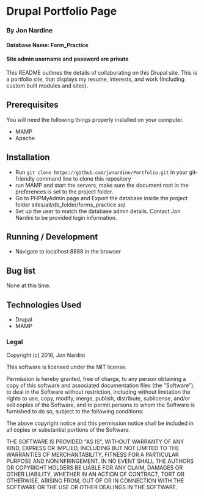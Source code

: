 # Drupal Portfolio Page

### By Jon Nardine

#### Database Name: Form_Practice
#### Site admin username and password are private

This README outlines the details of collaborating on this Drupal site.
This is a portfolio site, that displays my resume, interests, and work (Including custom built modules and sites). 

## Prerequisites

You will need the following things properly installed on your computer.

* MAMP
* Apache

## Installation

*  Run `git clone https://github.com/jwnardine/Portfolio.git` in your git-friendly command line to clone this repository
*  run MAMP and start the servers, make sure the document root in the preferences is set to the project folder.
*  Go to PHPMyAdmin page and Export the database inside the project folder sites/all/db_folder/forms_practice.sql
*  Set up the user to match the database admin details. Contact Jon Nardini to be provided login information.

## Running / Development

*  Navigate to localhost:8888 in the browser

## Bug list

None at this time.

## Technologies Used

* Drupal
* MAMP

### Legal

Copyright (c) 2016, Jon Nardini

This software is licensed under the MIT license.

Permission is hereby granted, free of charge, to any person obtaining a copy of this software and associated documentation files (the "Software"), to deal in the Software without restriction, including without limitation the rights to use, copy, modify, merge, publish, distribute, sublicense, and/or sell copies of the Software, and to permit persons to whom the Software is furnished to do so, subject to the following conditions:

The above copyright notice and this permission notice shall be included in all copies or substantial portions of the Software.

THE SOFTWARE IS PROVIDED "AS IS", WITHOUT WARRANTY OF ANY KIND, EXPRESS OR IMPLIED, INCLUDING BUT NOT LIMITED TO THE WARRANTIES OF MERCHANTABILITY, FITNESS FOR A PARTICULAR PURPOSE AND NONINFRINGEMENT. IN NO EVENT SHALL THE AUTHORS OR COPYRIGHT HOLDERS BE LIABLE FOR ANY CLAIM, DAMAGES OR OTHER LIABILITY, WHETHER IN AN ACTION OF CONTRACT, TORT OR OTHERWISE, ARISING FROM, OUT OF OR IN CONNECTION WITH THE SOFTWARE OR THE USE OR OTHER DEALINGS IN THE SOFTWARE.
